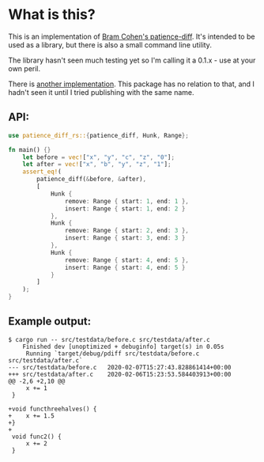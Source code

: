 # What is this?

This is an implementation of
[Bram Cohen's patience-diff](https://bramcohen.livejournal.com/73318.html). It's intended to
be used as a library, but there is also a small command line utility.

The library hasn't seen much testing yet so I'm calling it a 0.1.x - use at your own peril.

There is [another implementation](https://crates.io/crates/patience-diff). This
package has no relation to that, and I hadn't seen it until I tried publishing
with the same name.

## API:

```rust
use patience_diff_rs::{patience_diff, Hunk, Range};

fn main() {}
    let before = vec!["x", "y", "c", "z", "0"];
    let after = vec!["x", "b", "y", "z", "1"];
    assert_eq!(
        patience_diff(&before, &after),
        [
            Hunk {
                remove: Range { start: 1, end: 1 },
                insert: Range { start: 1, end: 2 }
            },
            Hunk {
                remove: Range { start: 2, end: 3 },
                insert: Range { start: 3, end: 3 }
            },
            Hunk {
                remove: Range { start: 4, end: 5 },
                insert: Range { start: 4, end: 5 }
            }
        ]
    );
}
```


## Example output:

```plain
$ cargo run -- src/testdata/before.c src/testdata/after.c
    Finished dev [unoptimized + debuginfo] target(s) in 0.05s
     Running `target/debug/pdiff src/testdata/before.c src/testdata/after.c`
--- src/testdata/before.c	2020-02-07T15:27:43.828861414+00:00
+++ src/testdata/after.c	2020-02-06T15:23:53.584403913+00:00
@@ -2,6 +2,10 @@
     x += 1
 }

+void functhreehalves() {
+    x += 1.5
+}
+
 void func2() {
     x += 2
 }
```


